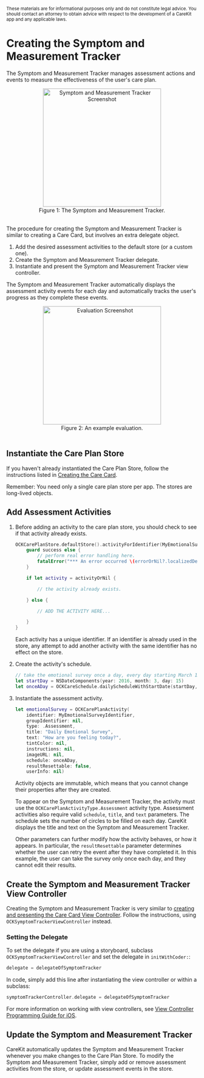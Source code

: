 <br/>
<sub>These materials are for informational purposes only and do not constitute legal advice. You should contact an attorney to obtain advice with respect to the development of a CareKit app and any applicable laws.</sub>

# Creating the Symptom and Measurement Tracker

The Symptom and Measurement Tracker manages assessment actions and events to measure the effectiveness of the user's care plan.

 <center><img src="CreatingTheSymptomAndMeasurementTrackerImages/SymptomTracker.png" style="border: solid #e0e0e0 1px;" width="310" alt="Symptom and Measurement Tracker Screenshot"/>
<figcaption>Figure 1: The Symptom and Measurement Tracker.</figcaption></center>
<br/>

The procedure for creating the Symptom and Measurement Tracker is similar to creating a Care Card, but involves an extra delegate object.

1. Add the desired assessment activities to the default store (or a custom one).
2. Create the Symptom and Measurement Tracker delegate.
3. Instantiate and present the Symptom and Measurement Tracker view controller.

The Symptom and Measurement Tracker automatically displays the assessment activity events for each day and automatically tracks the user's progress as they complete these events.

 <center><img src="CreatingTheSymptomAndMeasurementTrackerImages/Evaluations.png" style="border: solid #e0e0e0 1px;" width="310" alt="Evaluation Screenshot"/>
<figcaption>Figure 2: An example evaluation.</figcaption></center>
<br/>

## Instantiate the Care Plan Store

If you haven't already instantiated the Care Plan Store, follow the instructions listed in [Creating the Care Card](../CreatingTheCareCard/CreatingTheCareCard.html).  


Remember: You need only a single care plan store per app. The stores are long-lived objects.

## Add Assessment Activities

1. Before adding an activity to the care plan store, you should check to see if that activity already exists.

	```swift
	OCKCarePlanStore.defaultStore().activityForIdentifier(MyEmotionalSurveyIdentifier) { (success, activityOrNil, errorOrNil) -> Void in
	    guard success else {
	        // perform real error handling here.
	        fatalError("*** An error occurred \(errorOrNil?.localizedDescription) ***")
	    }

	    if let activity = activityOrNil {

	        // the activity already exists.

	    } else {

	        // ADD THE ACTIVITY HERE...

	    }
	}
	```
	Each activity has a unique identifier. If an identifier is already used in the store, any attempt to add another activity with the same identifier has no effect on the store.


2. Create the activity's schedule.

	```swift
	// take the emotional survey once a day, every day starting March 15, 2016
	let startDay = NSDateComponents(year: 2016, month: 3, day: 15)
	let onceADay = OCKCareSchedule.dailyScheduleWithStartDate(startDay, occurrencesPerDay: 1)
	```

3. Instantiate the assessment activity.

	```swift
	let emotionalSurvey = OCKCarePlanActivity(
	    identifier: MyEmotionalSurveyIdentifier,
	    groupIdentifier: nil,
	    type: .Assessment,
	    title: "Daily Emotional Survey",
	    text: "How are you feeling today?",
	    tintColor: nil,
	    instructions: nil,
	    imageURL: nil,
	    schedule: onceADay,
	    resultResettable: false,
	    userInfo: nil)
	```
	Activity objects are immutable, which means that you cannot change their properties after they are created.

	To appear on the Symptom and Measurement Tracker, the activity must use the `OCKCarePlanActivityType.Assessment` activity type. Assessment activities also require valid `schedule`, `title`, and  `text` parameters. The schedule sets the number of circles to be filled on each day. CareKit displays the title and text on the Symptom and Measurement Tracker.

	Other parameters can further modify how the activity behaves, or how it appears. In particular, the `resultResettable` parameter determines whether the user can retry the event after they have completed it. In this example, the user can take the survey only once each day, and they cannot edit their results.


<!--
## Creating the Symptom And Measurement Tracker Delegate

Before you can instantiate the Symptom And Measurement Tracker, you need to create a Symptom And Measurement Tracker delegate. One of your classes must adopt the `OCKEvaluationTableViewDelegate` protocol. This protocol declares a single, required method: the `tableViewDidSelectRowWithEvaluationEvent(evaluationEvent:)` method. The system calls this method whenever the user selects an activity in the Symptom And Measurement Tracker, passing in the current event for that activity.

```swift
	func tableViewDidSelectRowWithEvaluationEvent(evaluationEvent: OCKCarePlanEvent) {
		let identifier = evaluationEvent.activity.identifier
		switch(identifier) {
			case MyEmotionalSurveyIdentifier:
				performSegueWithIdentifier("EmotionalSurveyScene", sender: self)

			default:
				fatalError("*** Unknown Identifier: \(identifier) ***")
		}
}
```

	The example implementation starts by extracting the associated activity's identifier from the selected event. Next, it checks to see if the identifier matches any of the expected identifiers. If a match is found, it presents the event view controller for that match--in this case, the example code triggers the `EmotionalSurveyScene` segue from the app's storyboard.

If no match is found, a fatal error is thrown. This will only occur if you add a new assessment action, but forget to add a switch case for its identifier. This is an error you want to find and fix during development and testing.

### Recording the Result

The event view controller walks the user through the steps necessary to complete the event. When the user completes the event, the controller lets them save or cancel the event.

If the user cancels the event, you simply dismiss the event view controller. The action remains unchanged, and the user can select it again to restart the event.

If the user saves the event, you need to instantiate an event result object, and then update the event in the store.

```swift
let result = OCKCarePlanEventResult(valueString: happinessRating, unitString: nil, userInfo: nil)

store.updateEvent(event, withResult: result, state: .Completed) { (success, updatedEvent, error) -> Void in

    guard success else {
        fatalError(error!.localizedDescription)
    }

    print("Emotional Survey Event Updated")
}
```
The event result constructor takes three parameters. A string representing the value to be saved. An optional string representing the units for the value, and an optional dictionary containing any additional data you wish to include in the result.

> Is the dictionary limited to plist data types?

Next, use the `updateEvent(withResult:state:)` method to update the event with the result, and mark the event as completed. The Care Plan Store saves the event result, and updates the Symptom And Measurement Tracker.

### Event View Controllers for Passive Actions

If the app can passively collect the data for an assessment action (for example, it can successfully read the data from HealthKit), then you should simply record the result from HealthKit, marking the task as complete. The event view controller can simply show the currently stored value--though you might provide an option to let the user edit or manually take a new sample.

If the app cannot get the data passively (for example, there are no matching records in HealthKit), the event view controller should prompt the user to enter the value or manually take a sample using a hardware device. In other words, if the passive event fails, fall back to an active event.

> Is there anything else we need to say about presenting and processing assessment events?
-->

## Create the Symptom and Measurement Tracker View Controller

Creating the Symptom and Measurement Tracker is very similar to [creating and presenting the Care Card View Controller](../CreatingTheCareCard/CreatingTheCareCard.html#CreateAndPresentTheCareCard). Follow the instructions, using `OCKSymptomTrackerViewController` instead.

### Setting the Delegate

To set the delegate if you are using a storyboard, subclass `OCKSymptomTrackerViewController` and set the delegate in `initWithCoder:`:

```swift
delegate = delegateOfSymptomTracker
```

In code, simply add this line after instantiating the view controller or within a subclass:

```swift
symptomTrackerController.delegate = delegateOfSymptomTracker
```

For more information on working with view controllers, see [View Controller Programming Guide for iOS](https://developer.apple.com/library/ios/featuredarticles/ViewControllerPGforiPhoneOS/).

## Update the Symptom and Measurement Tracker

CareKit automatically updates the Symptom and Measurement Tracker whenever you make changes to the Care Plan Store. To modify the Symptom and Measurement Tracker, simply add or remove assessment activities from the store, or update assessment events in the store.
